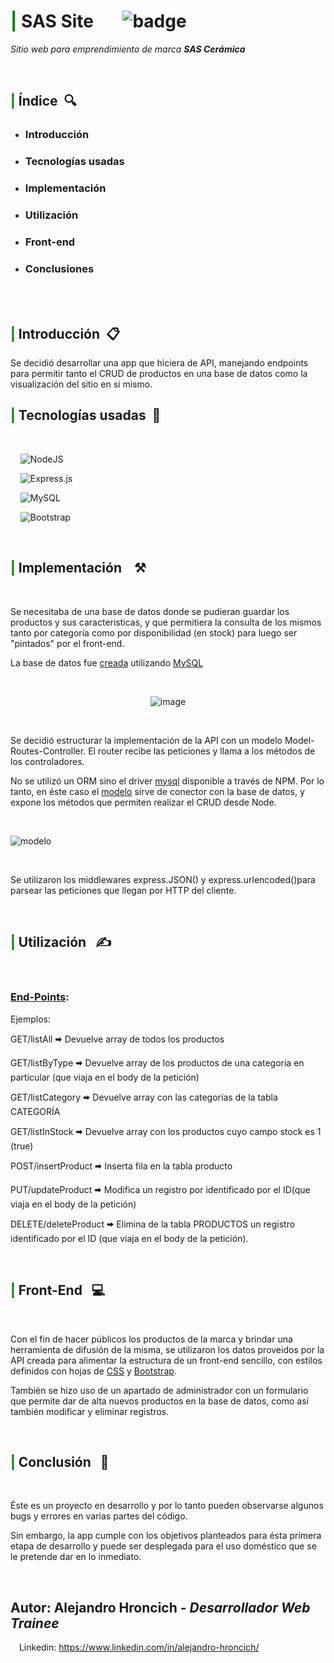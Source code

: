 # <span style="color:green">**|**</span> SAS Site &nbsp;&nbsp;&nbsp;&nbsp;&nbsp;    ![badge](https://img.shields.io/badge/Status-in%20progress-yellowgreen)


*Sitio web para emprendimiento de marca **SAS Cerámica***

<br>

## <span style="color:green">|</span> Índice&nbsp;&nbsp;🔍


- ### <a target= "introduccion" >Introducción </a>
- ### <a target="id">Tecnologías usadas </a>
- ### <a target ="implementacion"> Implementación </a>
- ### <a target ="utilizacion"> Utilización </a>
- ### <a target ="front-end"> Front-end </a>
- ### <a target= "conclusiones"> Conclusiones </a>

<br>

<br>

## <span id= "introduccion" style="color:green">|</span> Introducción&nbsp;&nbsp;📋

Se decidió desarrollar una app que hiciera de API, manejando endpoints para permitir tanto el CRUD de productos en una base de datos como la visualización del sitio en si mismo. 
<br>

## <span id= "id" style="color:green">|</span> Tecnologías usadas&nbsp;&nbsp;🧰

<br>

&nbsp;&nbsp;&nbsp;&nbsp;![NodeJS](https://img.shields.io/badge/node.js-6DA55F?style=for-the-badge&logo=node.js&logoColor=white)	

&nbsp;&nbsp;&nbsp;&nbsp;![Express.js](https://img.shields.io/badge/express.js-%23404d59.svg?style=for-the-badge&logo=express&logoColor=%2361DAFB)


&nbsp;&nbsp;&nbsp;&nbsp;![MySQL](https://img.shields.io/badge/mysql-%2300f.svg?style=for-the-badge&logo=mysql&logoColor=white)

&nbsp;&nbsp;&nbsp;&nbsp;![Bootstrap](https://img.shields.io/badge/bootstrap-%23563D7C.svg?style=for-the-badge&logo=bootstrap&logoColor=white)

<br>

## <span id= "implementacion" style="color:green">|</span> Implementación &nbsp;&nbsp;	⚒		

<br>


Se necesitaba de una base de datos donde se pudieran guardar los productos y sus caracteristicas, y que permitiera la consulta de los mismos tanto por categoría como por disponibilidad (en stock) para luego ser "pintados" por el front-end.

La base de datos fue [creada](https://github.com/ahroncich7/Sas/blob/dev2/api/config/DB2.sql) utilizando [MySQL](https://www.mysql.com/) 

<br>

<p align="center">
<img src="https://i.ibb.co/pbd14yC/image.png" alt="image" border="0">
</p>

<br>

Se decidió estructurar la implementación de la API con un modelo Model-Routes-Controller. 
El router recibe las peticiones y llama a los métodos de los controladores. 

No se utilizó un ORM sino el driver [mysql](https://www.npmjs.com/package/mysql) disponible a través de NPM.
Por lo tanto, en éste caso el [modelo](https://github.com/ahroncich7/Sas/blob/dev2/api/model/products.js) sirve de conector con la base de datos, y expone los métodos que permiten realizar el CRUD desde Node.

<br>

![modelo](https://i.ibb.co/xHGcvp6/image.png)

<br>

Se utilizaron los middlewares express.JSON() y express.urlencoded()para parsear las peticiones que llegan por HTTP del cliente.

<br>


## <span id= "utilizacion" style="color:green">|</span> Utilización &nbsp;&nbsp;✍

<br>

### [End-Points]():
Ejemplos:
<br>

GET/listAll 🠮  Devuelve array de todos los productos

GET/listByType 🠮 Devuelve array de los productos de una categoría en particular (que viaja en el body de la petición)

GET/listCategory 🠮 Devuelve array con las categorías de la tabla CATEGORÍA 

GET/listInStock 🠮 Devuelve array con los productos cuyo campo stock es 1 (true)

POST/insertProduct 🠮 Inserta fila en la tabla producto

PUT/updateProduct 🠮 Modifica un registro por identificado por el ID(que viaja en el body de la petición)

DELETE/deleteProduct 🠮 Elimina de la tabla PRODUCTOS un registro identificado por el ID (que viaja en el body de la petición).

<br>


## <span id= "front-end" style="color:green">|</span> Front-End &nbsp;&nbsp;💻

<br>

Con el fin de hacer públicos los productos de la marca y brindar una herramienta de difusión de la misma, se utilizaron los datos proveidos por la API creada para alimentar la estructura de un front-end sencillo, con estilos definidos con hojas de [CSS](https://developer.mozilla.org/es/docs/Web/CSS) y [Bootstrap](https://www.getbootstrap.com/).

También se hizo uso de un apartado de administrador con un formulario que permite dar de alta nuevos productos en la base de datos, como así también modificar y eliminar registros.

<br>

## <span id= "conclusion" style="color:green">|</span> Conclusión &nbsp;&nbsp;📜

<br>

Éste es un proyecto en desarrollo y por lo tanto pueden observarse algunos bugs y errores en varias partes del código.

Sin embargo, la app cumple con los objetivos planteados para ésta primera etapa de desarrollo y puede ser desplegada para el uso doméstico que se le pretende dar en lo inmediato.

<br>

## Autor: Alejandro Hroncich - *Desarrollador Web Trainee*

<img width="10px" src="https://cdn-icons-png.flaticon.com/512/174/174857.png"> Linkedin: https://www.linkedin.com/in/alejandro-hroncich/
